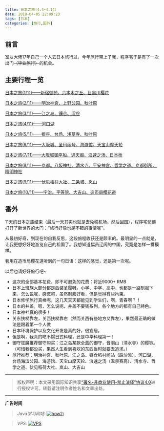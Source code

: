 ```yaml
---
title: 日本之旅(4.4~4.14)
date: 2018-04-05 22:09:23
tags: [日本]
categories: [旅行,国外]
---
```


## 前言

室友大佬17年自己一个人去日本旅行过，今年旅行带上了我，程序宅于是有了一次出门~~（毕业旅行）~~的机会。

## 主要行程一览

<!--more-->

[日本之旅(1/11)——新宿御苑、六本木之丘、目黑川樱花](https://github.com/GooZy/GooZy.github.io/issues/1)

[日本之旅(2/11)——明治神宫、上野公园、秋叶原](https://github.com/GooZy/GooZy.github.io/issues/2)

[日本之旅(3/11)——江之岛、镰仓、涩谷](https://github.com/GooZy/GooZy.github.io/issues/3)

[日本之旅(4/11)——河口湖](https://github.com/GooZy/GooZy.github.io/issues/4)

[日本之旅(5/11)——银座、台场、浅草寺、秋叶原](https://github.com/GooZy/GooZy.github.io/issues/5)

[日本之旅(6/11)——大阪城、圣玛丽号、海游馆、天宝山摩天轮](https://github.com/GooZy/GooZy.github.io/issues/6)

[日本之旅(7/11)——大阪城御座船、通天阁、浪速之汤、日本桥](https://github.com/GooZy/GooZy.github.io/issues/7)

[日本之旅(8/11)——京都。八坂神社、清水寺、平安神宫、哲学之道、京都御所、晴明神社](https://github.com/GooZy/GooZy.github.io/issues/8)

[日本之旅(9/11)——伏见稻荷大社、二条城、岚山](https://github.com/GooZy/GooZy.github.io/issues/9)

[日本之旅(10/11)——宇治。平等院、大吉山、造币局樱花道](https://github.com/GooZy/GooZy.github.io/issues/10)

## 番外

11天的日本之旅结束（最后一天其实也就是去免税机场，然后回国），程序宅仿佛打开了新世界的大门：“旅行好像也是不错的事情呢”。

从最初好奇，到现在的自我反思，这段旅程收获还是颇丰的。最明显的一点就是，让我更想好好地游览自己的祖国了。我想知道幅员辽阔的中国，究竟是怎样一番模样。

套用在造币局樱花道听到的一句日语：这样的感觉，还是第一次呢。

以后也请好好旅行吧~

- 这次的全部基本花费，即不可避免的花费：将近9000+ RMB
- 日本上班族大部分都是西装革履呀。小学、中学、高中，也都是一路制服下来，怎么说呢，感慨吧，虽然制服好看，但是觉得有些拘束。
- 日本修学旅行真棒呢，这几天天天都能见到学生们，啊，青春啊？！
- 日本的井盖，嗯，怎么说呢，井盖不要钱系列，各个地方的都有自己特色。
- 日本神社真的很多！
- 关东扶梯靠左，关西扶梯靠右（然而关西有些地方又靠左），果然最正确的做法是跟着第一个人做
- 日本环境保护以及文化开发是真的好，很宜居。
- 但是啊，我真的吃不惯日式料理，还是中华料理第一！
- 御守狂魔推荐御守购买：江之岛某款全蓝的御守，音羽山（清水寺）的樱铃。（可惜我都没买，果然人生看到喜欢的东西当时就要去追求。）
- 旅行推荐：明治神宫、秋叶原、江之岛、镰仓稻村崎站（踩沙滩）、河口湖、台场海滨公园、海游馆、天宝山摩天轮、浪速之汤（温泉赛高）、清水寺、哲学之道、伏见稻荷大社、岚山、大吉山

---

> 版权声明：本文采用国际知识共享[“署名-非商业使用-禁止演绎”协议4.0](https://creativecommons.org/licenses/by-nc-nd/4.0/)进行授权许可。转载请注明作者姓名和文章出处。

---



**广告时间**



> *Java学习网站*: <a href="http://how2j.cn?p=23251" target="_blank">![how2j](https://github.com/GooZy/GooZy.github.io/blob/hexo/source/images/how2j.png?raw=true)</a>

> *VPS*: <a href="https://www.vultr.com/?ref=7255071" target="_blank">![VPS](https://www.vultr.com/media/banner_2.png)</a>

